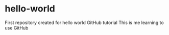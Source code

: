 # hello-world
First repository created for hello world GitHub tutorial
This is me learning to use GitHub
